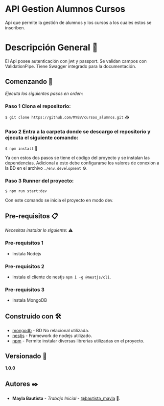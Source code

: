 # API Gestion Alumnos Cursos

Api que permite la gestión de alumnos y los cursos a los cuales estos se inscriben.

# Descripción General 📢

El Api posee autenticación con jwt y passport.
Se validan campos con ValidationPipe.
Tiene Swagger integrado para la documentación.

## Comenzando 🚀

_Ejecuta los siguientes pasos en orden:_

### Paso 1 Clona el repositorio: 

  ```$ git clone https://github.com/MYBV/cursos_alumnos.git``` 📥

### Paso 2 Entra a la carpeta donde se descargo el repositorio y ejecuta el siguiente comando:
  
  ```$ npm install``` 📂	

Ya con estos dos pasos se tiene el código del proyecto y se instalan las dependencias.
Adicional a esto debe configurarse los valores de conexion a la BD en el archivo `./env.development` ⚙️.

### Paso 3 Runner del proyecto:

  ```$ npm run start:dev```

Con este comando se inicia el proyecto en modo dev.

## Pre-requisitos 📋

_Necesitas instalar lo siguiente:_ ⚠️

### Pre-requisitos 1
* Instala Nodejs

### Pre-requisitos 2
* Instala el cliente de nestjs ```npm i -g @nestjs/cli```.

### Pre-requisitos 3
* Instala MongoDB

## Construido con 🛠️

* [mongodb](https://www.mongodb.com/) - BD No relacional utilizada.
* [nestjs](https://docs.nestjs.com/) - Framework de nodejs utilizado.
* [npm](https://www.npmjs.com/) - Permite instalar diversas librerías utilizadas en el proyecto.

## Versionado 📌
**1.0.0**

## Autores ✒️

* **Mayla Bautista** - *Trabajo Inicial* - [@bautista_mayla](#Des_Mayla) 👤.
